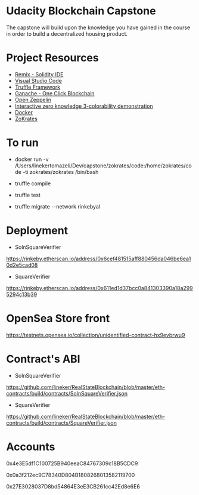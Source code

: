 # Udacity Blockchain Capstone

The capstone will build upon the knowledge you have gained in the course in order to build a decentralized housing product. 

# Project Resources

* [Remix - Solidity IDE](https://remix.ethereum.org/)
* [Visual Studio Code](https://code.visualstudio.com/)
* [Truffle Framework](https://truffleframework.com/)
* [Ganache - One Click Blockchain](https://truffleframework.com/ganache)
* [Open Zeppelin ](https://openzeppelin.org/)
* [Interactive zero knowledge 3-colorability demonstration](http://web.mit.edu/~ezyang/Public/graph/svg.html)
* [Docker](https://docs.docker.com/install/)
* [ZoKrates](https://github.com/Zokrates/ZoKrates)


# To run
- docker run -v /Users/linekertomazeli/Dev/capstone/zokrates/code:/home/zokrates/code -ti zokrates/zokrates /bin/bash

- truffle compile

- truffle test

- truffle migrate --network rinkebyal

# Deployment

- SolnSquareVerifier

https://rinkeby.etherscan.io/address/0x6cef481515aff880456da046be6ea10d2e5cad08


- SquareVerifier

https://rinkeby.etherscan.io/address/0x611ed1d37bcc0a841303390a18a2995294c13b39

# OpenSea Store front 

https://testnets.opensea.io/collection/unidentified-contract-hx9evbrwu9

# Contract's ABI

- SolnSquareVerifier

https://github.com/lineker/RealStateBlockchain/blob/master/eth-contracts/build/contracts/SolnSquareVerifier.json

- SquareVerifier

https://github.com/lineker/RealStateBlockchain/blob/master/eth-contracts/build/contracts/SquareVerifier.json


# Accounts

0x4e3E5df1C100725B940eeaC84767309c18B5CDC9

0x0a3f212ec9C78340D804B1808268013582119700

0x27E3028037D8bd54864E3eE3CB261cc42Ed8e6E6